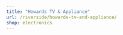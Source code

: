 ```yaml
---
title: "Howards TV & Appliance"
url: /riverside/howards-tv-and-appliance/
shop: electronics
---
```

